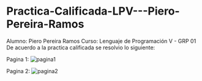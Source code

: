 # Practica-Calificada-LPV---Piero-Pereira-Ramos
Alumno: Piero Pereira Ramos Curso: Lenguaje de Programación V - GRP 01
De acuerdo a la practica calificada se resolvio lo siguiente:

Pagina 1:
![pagina1](https://github.com/PieroPR/Practica-Calificada-LPV---Piero-Pereira-Ramos/proyectoImagenes/captura1Pagina1.jpg)

Pagina 2:
![pagina2](https://github.com/PieroPR/Practica-Calificada-LPV---Piero-Pereira-Ramos/proyectoImagenes/captura2Pagina2.jpg)
